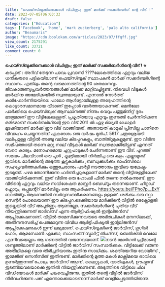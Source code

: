 ```yaml
---
title: "ഫെയ്‌സ്ബുക്കിനെക്കാൾ വിചിത്രം; ഇത് മാർക്ക് സക്കർബർഗ് ന്റെ വീട് !"
date: 2023-07-05T06:03:33
draft: false
categories: ["Education"]
tags: ['Facebook', 'home', 'mark zuckerberg', 'palo alto california']
author: "Beaumaris"
image: "https://cdn.boolokam.com/articles/2023/07/ffqff.jpg"
view_count: 2175291
like_count: 33721
comment_count: 0
---
```


**ഫെയ്‌സ്ബുക്കിനെക്കാൾ വിചിത്രം; ഇത് മാർക്ക് സക്കർബർഗിന്റെ വീട് ! ⭐** കടപ്പാട് : അറിവ് തേടുന്ന പാവം പ്രവാസി ????ലോകത്തിലെ ഏറ്റവും വലിയ ധനികരുടെ പട്ടികയിലാണ് ഫെയ്സ്ബുക് സ്ഥാപകന്‍ മാർക്ക് സക്കര്‍ബര്‍ഗിന്റെ സ്ഥാനം. എങ്കിലും തന്റെ വരുമാനത്തിന്റെ 90 ശതമാനവും ജീവകാരുണ്യപ്രവർത്തനങ്ങൾക്ക് മാർക്ക് മാറ്റിവച്ചിട്ടുണ്ട്. നിരവധി വീടുകള്‍ മാര്‍ക്കിനു അമേരിക്കയില്‍ സ്വന്തമായുണ്ട്. എന്നാല്‍ നോര്‍ത്ത് കലിഫോര്‍ണിയയിലെ പാലോ ആള്‍ട്ടോയിലുള്ള അദ്ദേഹത്തിന്റെ കൊട്ടാരസമാനമായ വീടാണ് ഇപ്പോള്‍ വാര്‍ത്തയാകുന്നത്. മെൻലോ പാര്‍ക്കിലെ ഫെയ്സ്ബുക് ആസ്ഥാനത്ത് നിന്നും വെറും പത്തുമിനിറ്റ് ദൂരം മാത്രമാണ് ഈ വീട്ടിലേക്കുള്ളത്. [](https://cdn.boolokam.com/articles/2023/07/ffqff.jpg)പ്രകൃതിയോടു ഏറ്റവും ഇണങ്ങി ചേര്‍ന്നിരിക്കുന്ന ഒരിടമാണ് സക്കര്‍ബര്‍ഗിന്റെ ഈ വീട്.2011 ല്‍ ഏഴു മില്യന്‍ ഡോളര്‍ മുടക്കിയാണ് മാര്‍ക്ക് ഈ വീട് വാങ്ങിയത്. അതായത് കാമുകി പ്രിസില്ല ചാനിനെ വിവാഹം ചെയ്യുന്നതിന് ഏകദേശം ഒരു വർഷം മുന്‍പ്. 5617 ചതുരശ്രയടി വലിപ്പമുള്ള വീട്ടില്‍ അഞ്ചു വലിയ കിടപ്പറകളും, ബാത്ത്റൂമുകളുമുണ്ട്. ഈ വീടിനു സമീപത്തായി തന്നെ മറ്റു നാല് വീടുകള്‍ മാര്‍ക്ക് സ്വന്തമാക്കിയിട്ടുണ്ട് എന്നത് വേറെ കാര്യം. മനോഹരമായ ചുറ്റുപാടുകള്‍ ചേര്‍ന്നതാണ് ഈ വീട്. പുറത്ത് സമയം ചിലവിടാന്‍ ഒരു പൂള്‍ , കൃത്രിമമായി നിര്‍മ്മിച്ച ഒരു കുളം എല്ലാമുണ്ട് ഇവിടെ. മാര്‍ക്കിന്റെ അടുത്ത കൂട്ടുകാര്‍ക്കും ,ബന്ധുക്കള്‍ക്കും ഓഫീസിലെ സഹപ്രവര്‍ത്തകര്‍ക്കും ഒത്തുചേരാനും പാര്‍ട്ടി നടത്താനും ഇവിടെ യഥേഷ്ടം ഇടമുണ്ട്. പഴമ തോന്നിക്കുന്ന ഫര്‍ണിച്ചറുകളാണ് മാര്‍ക്ക് തന്റെ വീട്ടിനുള്ളിലേക്ക് വാങ്ങിയിരിക്കുന്നത്. ഇത് വീടിനു ഒരു ഹോംലി ഫീല്‍ തന്നെ നല്‍കുന്നുണ്ട്. ഈ വീടിന്റെ ഏറ്റവും വലിയ സവിശേഷത മാസ്റ്റര്‍ ബെഡ്റൂം തന്നെയാണ്. ഹീറ്റഡ് ഫ്ലോറും, ഒപ്പുലന്റ്റ് മാര്‍ബിളും ഒരു ആകര്‍ഷണം. https://youtu.be/FPho7p__ExY ബാത്ത്റൂം ആണെങ്കില്‍ സര്‍വ്വസജ്ജീകരണങ്ങളും ഉള്ളത്. ശരിക്കും ഒരു സ്പാ സെന്റര്‍ പോലെയാണ് ഈ കിടപ്പറ.ടെക്കിയായ മാര്‍ക്കിന്റെ വീട്ടില്‍ ടെക്നോളജി ഇല്ലെങ്കില്‍ വീട് അപൂര്‍ണ്ണം ആണല്ലോ. സക്കര്‍ബര്‍ഗിന്റെ പുതിയ വീട് നിയന്ത്രിക്കുന്നത് ജാര്‍വിസ് എന്ന ആര്‍ട്ടിഫിഷ്യല്‍ ഇന്റലിജന്‍സ് ആപ്ലിക്കേഷനാണ്. വീട്ടില്‍ താമസിക്കുന്നവരുടെ അഭിരുചികള്‍ മനസിലാക്കി, അതിനനുസരിച്ച് പെരുമാറുന്ന വിവിധ ആര്‍ട്ടിഫിഷ്യല്‍ ഇന്റലിജന്‍സ് ആപ്ലിക്കേഷനുകള്‍ ഇന്ന് ലഭ്യമാണ്. ഫെയ്‌സ്ബുക്കിന്റെ ജാര്‍വിസ്, ഗൂഗിള്‍ ഹോം, ആമസോണ്‍ എക്കോ, സാംസങ്ങ് സ്മാര്‍ട്ട് തിംഗ്‌സ്, ബെല്‍കിന്‍ വെമോ എന്നിവയെല്ലാം ആ ഗണത്തില്‍ വരുന്നവയാണ്. [![](https://cdn.boolokam.com/articles/2023/07/fwfwfwfffff.jpeg)](https://cdn.boolokam.com/articles/2023/07/fwfwfwfffff.jpeg)നടന്‍ മോര്‍ഗന്‍ ഫ്രീമാന്റെ ശബ്ദത്തിലാണ് മാര്‍ക്കിന്റെ വീട്ടില്‍ ജാര്‍വിസ് സംസാരിക്കുക. വീട്ടിലേക്ക് വരുന്ന അതിഥികളെ വരെ തിരിച്ചറിയാനും ഇതിനു സാധിക്കും. ശക്തിയേറിയ വോയിസ് , ഇമേജിങ് സെൻസിങ് ഇതിനുണ്ട്. മാര്‍ക്കിന്റെ മൂത്ത മകള്‍ മാക്സിമയെ രാവിലെ ഉണര്‍ത്തുന്നത് പോലും ജാര്‍വിസ് ആണ്. ലൈറ്റുകള്‍, വാതിലുകള്‍, ഊഷ്മാവ് തുടങ്ങിയവയൊക്കെ ഇതില്‍ നിയന്ത്രിക്കുന്നുണ്ട്. അടുത്തിടെ വീട്ടിലെ ചില വിഡിയോകള്‍ മാര്‍ക്ക് പങ്കുവെച്ചിരുന്നു. ഇതില്‍ തന്റെ വീട്ടില്‍ ജാര്‍വിസ് നിര്‍വഹിക്കുന്ന പങ്ക് എന്തൊക്കെയാണെന്ന് മാര്‍ക്ക് വെളിപ്പെടുത്തിയിരുന്നു. 
